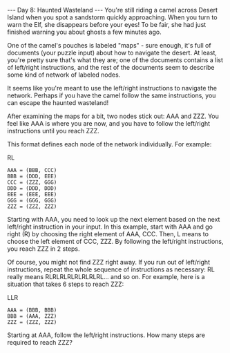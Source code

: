 --- Day 8: Haunted Wasteland ---
You're still riding a camel across Desert Island when you spot a sandstorm quickly approaching.
When you turn to warn the Elf, she disappears before your eyes! To be fair, she had just finished
warning you about ghosts a few minutes ago.

One of the camel's pouches is labeled "maps" - sure enough, it's full of documents (your puzzle
input) about how to navigate the desert. At least, you're pretty sure that's what they are;
one of the documents contains a list of left/right instructions, and the rest of the documents
seem to describe some kind of network of labeled nodes.

It seems like you're meant to use the left/right instructions to navigate the network. Perhaps
if you have the camel follow the same instructions, you can escape the haunted wasteland!

After examining the maps for a bit, two nodes stick out: AAA and ZZZ. You feel like AAA is where
you are now, and you have to follow the left/right instructions until you reach ZZZ.

This format defines each node of the network individually. For example:

RL
```
AAA = (BBB, CCC)
BBB = (DDD, EEE)
CCC = (ZZZ, GGG)
DDD = (DDD, DDD)
EEE = (EEE, EEE)
GGG = (GGG, GGG)
ZZZ = (ZZZ, ZZZ)
```
Starting with AAA, you need to look up the next element based on the next left/right instruction
in your input. In this example, start with AAA and go right (R) by choosing the right element
of AAA, CCC. Then, L means to choose the left element of CCC, ZZZ. By following the left/right
instructions, you reach ZZZ in 2 steps.

Of course, you might not find ZZZ right away. If you run out of left/right instructions,
repeat the whole sequence of instructions as necessary: RL really means RLRLRLRLRLRLRLRL...
and so on. For example, here is a situation that takes 6 steps to reach ZZZ:

LLR
```
AAA = (BBB, BBB)
BBB = (AAA, ZZZ)
ZZZ = (ZZZ, ZZZ)
```
Starting at AAA, follow the left/right instructions. How many steps are required to reach ZZZ?

